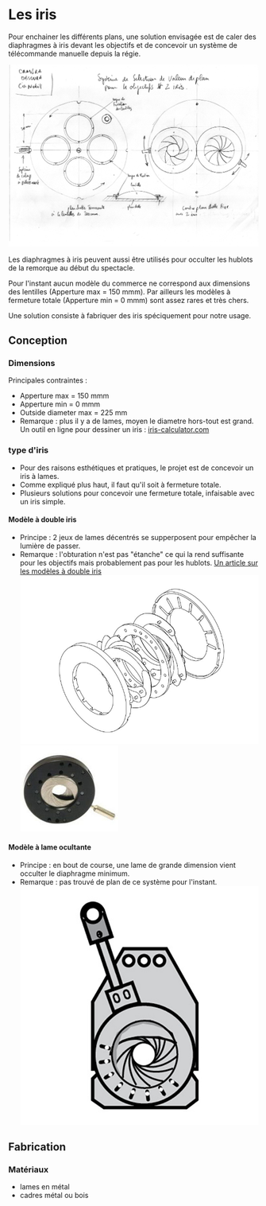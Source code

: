 # Les iris

Pour enchainer les différents plans, une solution envisagée est de caler des diaphragmes à iris devant les objectifs et de concevoir un système de télécommande manuelle depuis la régie.

![planchette et iris](/contenu/plans/planchette_V01.jpeg)

Les diaphragmes à iris peuvent aussi être utilisés pour occulter les hublots de la remorque au début du spectacle.

Pour l'instant aucun modèle du commerce ne correspond aux dimensions des lentilles (Apperture max = 150 mmm). Par ailleurs les modèles à fermeture totale (Apperture min = 0 mmm) sont assez rares et très chers.

Une solution consiste à fabriquer des iris spéciquement pour notre usage.
## Conception
### Dimensions
Principales contraintes :
- Apperture max = 150 mmm
- Apperture min = 0 mmm
- Outside diameter max = 225 mm
- Remarque : plus il y a de lames, moyen le diametre hors-tout est grand.
Un outil en ligne pour dessiner un iris :
[iris-calculator.com](https://iris-calculator.com/)
### type d'iris
- Pour des raisons esthétiques et pratiques, le projet est de concevoir un iris à lames.
- Comme expliqué plus haut, il faut qu'il soit à fermeture totale.
- Plusieurs solutions pour concevoir une fermeture totale, infaisable avec un iris simple.
#### Modèle à double iris
- Principe : 2 jeux de lames décentrés se supperposent pour empêcher la lumière de passer.
- Remarque : l'obturation n'est pas "étanche" ce qui la rend suffisante pour les objectifs mais probablement pas pour les hublots.
[Un article sur les modèles à double iris](https://iris-calculator.com/full-closure/)
![iris double plan](/contenu/plans/dual_plane_iris.jpg)
![iris double plan](/contenu/photos/iris_double.jpg)  
#### Modèle à lame ocultante
- Principe : en bout de course, une lame de grande dimension vient occulter le diaphragme minimum.
- Remarque : pas trouvé de plan de ce système pour l'instant.
![iris lame occultante](/contenu/dessins/iris_lame_occultante.jpg)
## Fabrication
### Matériaux
- lames en métal
- cadres métal ou bois


